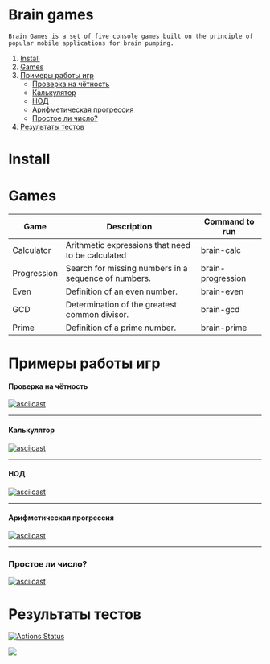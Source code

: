 # Brain games

    Brain Games is a set of five console games built on the principle of popular mobile applications for brain pumping.

1. [Install](#install)
2. [Games](#games)
3. [Примеры работы игр](#exmaple)
    + [Проверка на чётность](#task5)
    + [Калькулятор](#task6)
    + [НОД](#task7)
    + [Арифметическая прогрессия](#task8)
    + [Простое ли число?](#task9)
4. [Результаты тестов](#result)


# <a name="install"> Install

# <a name="games"> Games

| Game | Description | Command to run |
|-----|-----|----|
|Calculator| Arithmetic expressions that need to be calculated| brain-calc|
|Progression| Search for missing numbers in a sequence of numbers.| brain-progression|
|Even|Definition of an even number.|brain-even|
|GCD|Determination of the greatest common divisor.|brain-gcd|
|Prime|Definition of a prime number.|brain-prime|



# <a name="example"> Примеры работы игр

#### <a name="task5"></a> Проверка на чётность
[![asciicast](https://asciinema.org/a/569505.svg)](https://asciinema.org/a/569505)

--------------------------  
#### <a name="task6"></a> Калькулятор
[![asciicast](https://asciinema.org/a/570972.svg)](https://asciinema.org/a/570972)

--------------------------  
#### <a name="task7"></a> НОД
[![asciicast](https://asciinema.org/a/571214.svg)](https://asciinema.org/a/571214)

--------------------------  
#### <a name="task8"></a> Арифметическая прогрессия
[![asciicast](https://asciinema.org/a/571261.svg)](https://asciinema.org/a/571261)

--------------------------  
### <a name="task9"></a> Простое ли число?
[![asciicast](https://asciinema.org/a/571349.svg)](https://asciinema.org/a/571349)


# <a name="result"></a> Результаты тестов 

[![Actions Status](https://github.com/boytsovau/python-project-49/workflows/hexlet-check/badge.svg)](https://github.com/boytsovau/python-project-49/actions)

<a href="https://codeclimate.com/github/boytsovau/python-project-49/maintainability"><img src="https://api.codeclimate.com/v1/badges/1b5c5089f32a03734b29/maintainability" /></a>
